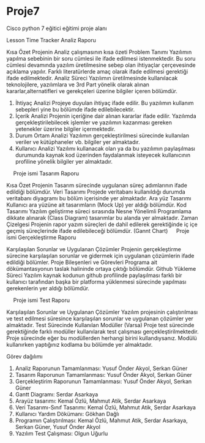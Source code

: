 # Proje7
Cisco python 7 eğitici eğitimi  proje alanı

Lesson Time Tracker Analiz Raporu


Kısa Özet
Projenin Analiz çalışmasının kısa özeti 
Problem Tanımı
Yazılımın yapılma sebebinin bir soru cümlesi ile ifade edilmesi istenmektedir. Bu soru cümlesi devamında yazılım üretilmesine sebep olan ihtiyaçlar çerçevesinde açıklama yapılır. Farklı literatürlerde amaç olarak ifade edilmesi gerektiği ifade edilmektedir. 
Analiz Süreci
Yazılımın üretilmesinde kullanılacak teknolojilere, yazılımlara ve 3rd Part  yönelik olarak alınan kararlar,alternatifleri ve gerekçeleri üzerine bilgiler içeren bölümdür. 
1.	İhtiyaç Analizi
Projeye duyulan ihtiyaç ifade edilir. Bu yazılımın kullanım sebepleri yine bu bölümde ifade edilebilecektir. 
2.	İçerik Analizi 
Projenin içeriğine dair alınan kararlar ifade edilir. Yazılımda gerçekleştirilebilecek işlemler ve yazılımın kazanması gereken yetenekler üzerine bilgiler içermektedir.
3.	Durum Ortam Analizi
Yazılımın gerçekleştirilmesi sürecinde kullanılan veriler ve kütüphaneler vb. bilgiler yer almaktadır. 
4.	Kullanıcı Analizi 
Yazılımı kullanacak olan ya da bu yazılımın paylaşılması durumunda kaynak kod üzerinden faydalanmak isteyecek kullanıcının profiline yönelik bilgiler yer almaktadır.



 
Proje ismi Tasarım Raporu

Kısa Özet
Projenin Tasarım sürecinde uygulanan süreç adımlarının ifade edildiği bölümdür. 
Veri Tasarımı
Projede veritabanı kullanıldığı durumda veritabanı diyagramı bu bölüm içerisinde yer almaktadır. 
Ara yüz Tasarımı
Kullanıcı ara yüzüne ait tasarımların (Mock Up) yer aldığı bölümdür. 
Kod Tasarımı
Yazılım geliştirme süreci sırasında Nesne Yönelimli Programlama dikkate alınarak (Class Diagram) tasarımlar bu alanda yer almaktadır. 
Zaman Çizelgesi
Projenin rapor yazım süreçleri de dahil edilerek gerektiğinde iç içe geçmiş süreçlerinde ifade edilebileceği bölümdür. (Gannt Chart)
 
Proje ismi Gerçekleştirme Raporu

Karşılaşılan Sorunlar ve Uygulanan Çözümler
Projenin gerçekleştirme sürecine karşılaşılan sorunlar ve gidermek için uygulanan çözümlerin ifade edildiği bölümler. 
Proje Bileşenleri ve Görevleri
Programa ait dökümantasyonun taslak halininde ortaya çıktığı bölümdür. 
Github Yükleme Süreci
Yazılım kaynak kodunun github profilinde paylaşılması farklı bir kullanıcı tarafından başka bir platforma yüklenmesi sürecinde yapılması gerekenlerin yer aldığı bölümdür. 


 
Proje ismi Test Raporu

Karşılaşılan Sorunlar ve Uygulanan Çözümler
Yazılım projesinin çalıştırılması ve test edilmesi süresince karşılaşılan sorunlar ve uygulanan çözümler yer almaktadır. 
Test Sürecinde Kullanılan Modüller (Varsa) 
Proje test sürecinde gerektiğinde farklı modüller kullanılarak test çalışması gerçekleştirilmektedir. Proje sürecinde eğer bu modüllerden herhangi birini kullandıysanız. Modülü kullanırken yaptığınız kodlama bu bölümde yer almaktadır. 
 

Görev dağılımı
1.	Analiz Raporunun Tamamlanması: Yusuf Önder Akyol, Serkan Güner				
2.	Tasarım Raporunun Tamamlanması: Yusuf Önder Akyol, Serkan Güner				
3.	Gerçekleştirim Raporunun Tamamlanması: Yusuf Önder Akyol, Serkan Güner				
4.	Gantt Diagramı: Serdar Asarkaya				
5.	Arayüz tasarımı:	Kemal Özlü, Mahmut Atik, Serdar Asarkaya				
6.	Veri Tasarımı-Sınıf Tasarımı: Kemal Özlü, Mahmut Atik, Serdar Asarkaya				
7.	Kullanıcı Yardım Dökümanı: Gökhan Dağlı				
8.	Programın Çalıştırılması:	Kemal Özlü, Mahmut Atik, Serdar Asarkaya, Serkan Güner, Yusuf Önder Akyol				
9.	Yazılım Test Çalışması:	Olgun Uğurlu				


